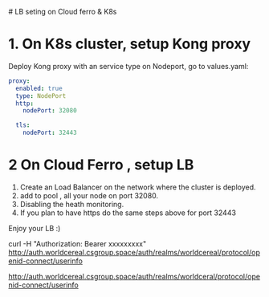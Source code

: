 
# LB seting on Cloud ferro & K8s


# 1. On K8s cluster, setup Kong proxy

Deploy Kong proxy with an service type on Nodeport, go to values.yaml:
```yaml
proxy:
  enabled: true
  type: NodePort
  http:
    nodePort: 32080

  tls:
    nodePort: 32443  
```

# 2  On Cloud Ferro , setup LB

1) Create an Load Balancer on the network where the cluster is deployed.
2) add to pool , all your node on port 32080.
3) Disabling the heath monitoring.
4) If you plan to have https do the same steps above for port 32443



Enjoy your LB :) 

curl -H "Authorization: Bearer xxxxxxxxx" http://auth.worldcereal.csgroup.space/auth/realms/worldcereal/protocol/openid-connect/userinfo

http://auth.worldcereal.csgroup.space/auth/realms/worldceral/protocol/openid-connect/userinfo

